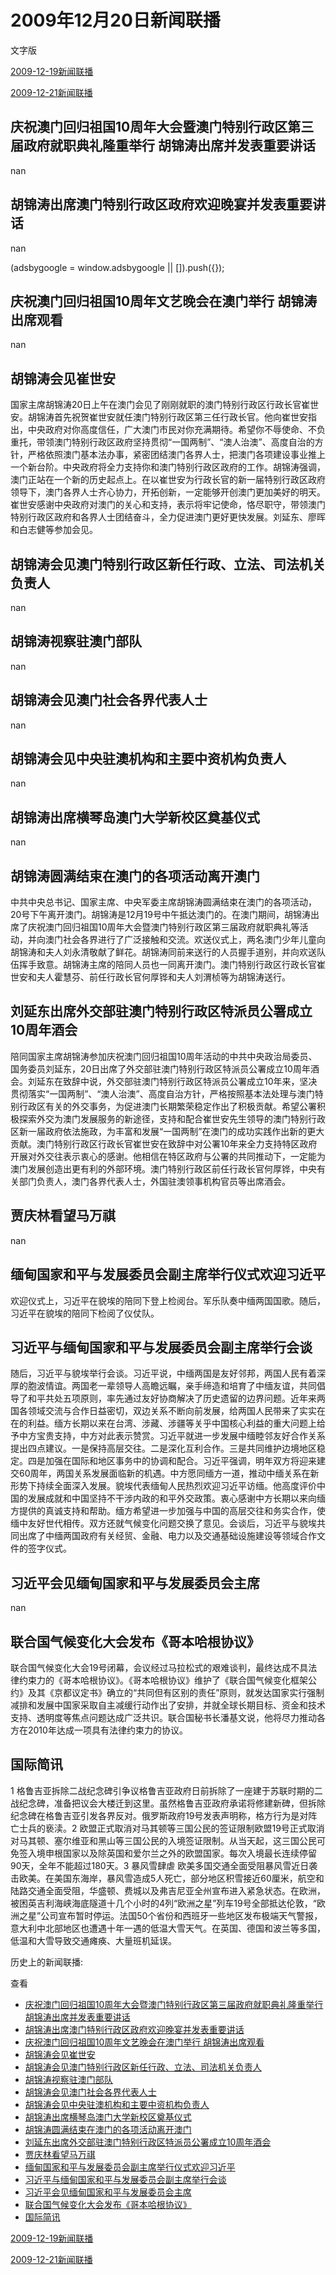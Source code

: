 







# 2009年12月20日新闻联播
 文字版








[2009-12-19新闻联播](/xinwenlianbo/20091219)


[2009-12-21新闻联播](/xinwenlianbo/20091221)





## 庆祝澳门回归祖国10周年大会暨澳门特别行政区第三届政府就职典礼隆重举行 胡锦涛出席并发表重要讲话


nan


## 胡锦涛出席澳门特别行政区政府欢迎晚宴并发表重要讲话


nan





 (adsbygoogle = window.adsbygoogle || []).push({});

 
## 庆祝澳门回归祖国10周年文艺晚会在澳门举行 胡锦涛出席观看


nan


## 胡锦涛会见崔世安


国家主席胡锦涛20日上午在澳门会见了刚刚就职的澳门特别行政区行政长官崔世安。胡锦涛首先祝贺崔世安就任澳门特别行政区第三任行政长官。他向崔世安指出，中央政府对你高度信任，广大澳门市民对你充满期待。希望你不辱使命、不负重托，带领澳门特别行政区政府坚持贯彻“一国两制”、“澳人治澳”、高度自治的方针，严格依照澳门基本法办事，紧密团结澳门各界人士，把澳门各项建设事业推上一个新台阶。中央政府将全力支持你和澳门特别行政区政府的工作。胡锦涛强调，澳门正站在一个新的历史起点上。在以崔世安为行政长官的新一届特别行政区政府领导下，澳门各界人士齐心协力，开拓创新，一定能够开创澳门更加美好的明天。崔世安感谢中央政府对澳门的关心和支持，表示将牢记使命，恪尽职守，带领澳门特别行政区政府和各界人士团结奋斗，全力促进澳门更好更快发展。刘延东、廖晖和白志健等参加会见。


## 胡锦涛会见澳门特别行政区新任行政、立法、司法机关负责人


nan


## 胡锦涛视察驻澳门部队


nan


## 胡锦涛会见澳门社会各界代表人士


nan


## 胡锦涛会见中央驻澳机构和主要中资机构负责人


nan


## 胡锦涛出席横琴岛澳门大学新校区奠基仪式


nan


## 胡锦涛圆满结束在澳门的各项活动离开澳门


中共中央总书记、国家主席、中央军委主席胡锦涛圆满结束在澳门的各项活动，20号下午离开澳门。胡锦涛是12月19号中午抵达澳门的。在澳门期间，胡锦涛出席了庆祝澳门回归祖国10周年大会暨澳门特别行政区第三届政府就职典礼等活动，并向澳门社会各界进行了广泛接触和交流。欢送仪式上，两名澳门少年儿童向胡锦涛和夫人刘永清敬献了鲜花。胡锦涛同前来送行的人员握手道别，并向欢送队伍挥手致意。胡锦涛主席的陪同人员也一同离开澳门。澳门特别行政区行政长官崔世安和夫人霍慧芬、前任行政长官何厚铧和夫人刘渭桢等为胡锦涛送行。


## 刘延东出席外交部驻澳门特别行政区特派员公署成立10周年酒会


陪同国家主席胡锦涛参加庆祝澳门回归祖国10周年活动的中共中央政治局委员、国务委员刘延东，20日出席了外交部驻澳门特别行政区特派员公署成立10周年酒会。刘延东在致辞中说，外交部驻澳门特别行政区特派员公署成立10年来，坚决贯彻落实“一国两制”、“澳人治澳”、高度自治方针，严格按照基本法处理与澳门特别行政区有关的外交事务，为促进澳门长期繁荣稳定作出了积极贡献。希望公署积极探索外交为澳门发展服务的新途径，支持和配合崔世安先生领导的澳门特别行政区新一届政府依法施政，为丰富和发展“一国两制”在澳门的成功实践作出新的更大贡献。澳门特别行政区行政长官崔世安在致辞中对公署10年来全力支持特区政府开展对外交往表示衷心的感谢。他相信在特区政府与公署的共同推动下，一定能为澳门发展创造出更有利的外部环境。澳门特别行政区前任行政长官何厚铧，中央有关部门负责人，澳门各界代表人士，外国驻澳领事机构官员等出席酒会。


## 贾庆林看望马万祺


nan


## 缅甸国家和平与发展委员会副主席举行仪式欢迎习近平


欢迎仪式上，习近平在貌埃的陪同下登上检阅台。军乐队奏中缅两国国歌。随后，习近平在貌埃的陪同下检阅了仪仗队。


## 习近平与缅甸国家和平与发展委员会副主席举行会谈


随后，习近平与貌埃举行会谈。习近平说，中缅两国是友好邻邦，两国人民有着深厚的胞波情谊。两国老一辈领导人高瞻远瞩，亲手缔造和培育了中缅友谊，共同倡导了和平共处五项原则，率先通过友好协商解决了历史遗留的边界问题。近年来两国各领域交流与合作日益密切，双边关系不断向前发展，给两国人民带来了实实在在的利益。缅方长期以来在台湾、涉藏、涉疆等关乎中国核心利益的重大问题上给予中方宝贵支持，中方对此表示赞赏。习近平就进一步发展中缅睦邻友好合作关系提出四点建议。一是保持高层交往。二是深化互利合作。三是共同维护边境地区稳定。四是加强在国际和地区事务中的协调和配合。习近平强调，明年双方将迎来建交60周年，两国关系发展面临新的机遇。中方愿同缅方一道，推动中缅关系在新形势下持续全面深入发展。貌埃代表缅甸人民热烈欢迎习近平访缅。他高度评价中国的发展成就和中国坚持不干涉内政的和平外交政策。衷心感谢中方长期以来向缅方提供的真诚支持和帮助。缅方希望进一步加强与中国的高层交往和务实合作，使缅中友好世代相传。双方还就气候变化问题交换了意见。会谈后，习近平与貌埃共同出席了中缅两国政府有关经贸、金融、电力以及交通基础设施建设等领域合作文件的签字仪式。


## 习近平会见缅甸国家和平与发展委员会主席


nan


## 联合国气候变化大会发布《哥本哈根协议》


联合国气候变化大会19号闭幕，会议经过马拉松式的艰难谈判，最终达成不具法律约束力的《哥本哈根协议》。《哥本哈根协议》维护了《联合国气候变化框架公约》及其《京都议定书》确立的“共同但有区别的责任”原则，就发达国家实行强制减排和发展中国家采取自主减缓行动作出了安排，并就全球长期目标、资金和技术支持、透明度等焦点问题达成广泛共识。联合国秘书长潘基文说，他将尽力推动各方在2010年达成一项具有法律约束力的协议。


## 国际简讯


1 格鲁吉亚拆除二战纪念碑引争议格鲁吉亚政府日前拆除了一座建于苏联时期的二战纪念碑，准备把议会大楼迁到这里。虽然格鲁吉亚政府承诺将修建新碑，但拆除纪念碑在格鲁吉亚引发各界反对。俄罗斯政府19号发表声明称，格方行为是对阵亡士兵的亵渎。2 欧盟正式取消对马其顿等三国公民的签证限制欧盟19号正式取消对马其顿、塞尔维亚和黑山等三国公民的入境签证限制。从当天起，这三国公民可免签入境申根国家以及除英国和爱尔兰之外的欧盟国家。每次入境最长连续停留90天，全年不能超过180天。3 暴风雪肆虐 欧美多国交通全面受阻暴风雪近日袭击欧美。在美国东海岸，暴风雪造成5人死亡，部分地区积雪接近60厘米，航空和陆路交通全面受阻，华盛顿、费城以及弗吉尼亚全州宣布进入紧急状态。在欧洲，被困英吉利海峡海底隧道十几个小时的4列“欧洲之星”列车19号全部抵达伦敦，“欧洲之星”公司宣布暂时停运。法国50个省份和西班牙一些地区发布极端天气警报，意大利中北部地区也遭遇十年一遇的低温大雪天气。在英国、德国和波兰等多国，低温和大雪导致交通瘫痪、大量班机延误。






历史上的新闻联播:

 查看
 

* [庆祝澳门回归祖国10周年大会暨澳门特别行政区第三届政府就职典礼隆重举行 胡锦涛出席并发表重要讲话](#庆祝澳门回归祖国10周年大会暨澳门特别行政区第三届政府就职典礼隆重举行-胡锦涛出席并发表重要讲话)
* [胡锦涛出席澳门特别行政区政府欢迎晚宴并发表重要讲话](#胡锦涛出席澳门特别行政区政府欢迎晚宴并发表重要讲话)
* [庆祝澳门回归祖国10周年文艺晚会在澳门举行 胡锦涛出席观看](#庆祝澳门回归祖国10周年文艺晚会在澳门举行-胡锦涛出席观看)
* [胡锦涛会见崔世安](#胡锦涛会见崔世安)
* [胡锦涛会见澳门特别行政区新任行政、立法、司法机关负责人](#胡锦涛会见澳门特别行政区新任行政、立法、司法机关负责人)
* [胡锦涛视察驻澳门部队](#胡锦涛视察驻澳门部队)
* [胡锦涛会见澳门社会各界代表人士](#胡锦涛会见澳门社会各界代表人士)
* [胡锦涛会见中央驻澳机构和主要中资机构负责人](#胡锦涛会见中央驻澳机构和主要中资机构负责人)
* [胡锦涛出席横琴岛澳门大学新校区奠基仪式](#胡锦涛出席横琴岛澳门大学新校区奠基仪式)
* [胡锦涛圆满结束在澳门的各项活动离开澳门](#胡锦涛圆满结束在澳门的各项活动离开澳门)
* [刘延东出席外交部驻澳门特别行政区特派员公署成立10周年酒会](#刘延东出席外交部驻澳门特别行政区特派员公署成立10周年酒会)
* [贾庆林看望马万祺](#贾庆林看望马万祺)
* [缅甸国家和平与发展委员会副主席举行仪式欢迎习近平](#缅甸国家和平与发展委员会副主席举行仪式欢迎习近平)
* [习近平与缅甸国家和平与发展委员会副主席举行会谈](#习近平与缅甸国家和平与发展委员会副主席举行会谈)
* [习近平会见缅甸国家和平与发展委员会主席](#习近平会见缅甸国家和平与发展委员会主席)
* [联合国气候变化大会发布《哥本哈根协议》](#联合国气候变化大会发布《哥本哈根协议》)
* [国际简讯](#国际简讯)






[2009-12-19新闻联播](/xinwenlianbo/20091219)


[2009-12-21新闻联播](/xinwenlianbo/20091221)



